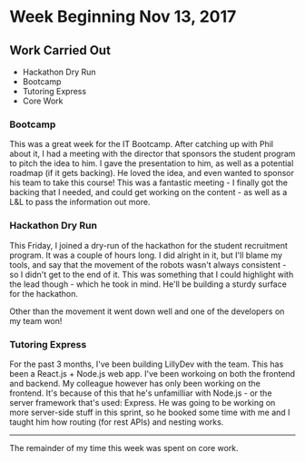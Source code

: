 # Week Beginning Nov 13, 2017

## Work Carried Out
* Hackathon Dry Run
* Bootcamp
* Tutoring Express
* Core Work

### Bootcamp
This was a great week for the IT Bootcamp. After catching up with Phil about it, I had a meeting with the director that sponsors the student program to pitch the idea to him. I gave the presentation to him, as well as a potential roadmap (if it gets backing). He loved the idea, and even wanted to sponsor his team to take this course! This was a fantastic meeting - I finally got the backing that I needed, and could get working on the content - as well as a L&L to pass the information out more.

### Hackathon Dry Run
This Friday, I joined a dry-run of the hackathon for the student recruitment program. It was a couple of hours long. I did alright in it, but I'll blame my tools, and say that the movement of the robots wasn't always consistent - so I didn't get to the end of it. This was something that I could highlight with the lead though - which he took in mind. He'll be building a sturdy surface for the hackathon.

Other than the movement it went down well and one of the developers on my team won!

### Tutoring Express
For the past 3 months, I've been building LillyDev with the team. This has been a React.js + Node.js web app. I've been workoing on both the frontend and backend. My colleague however has only been working on the frontend. It's because of this that he's unfamilliar with Node.js - or the server framework that's used: Express. He was going to be working on more server-side stuff in this sprint, so he booked some time with me and I taught him how routing (for rest APIs) and nesting works.

---

The remainder of my time this week was spent on core work.